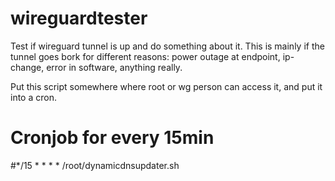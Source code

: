 # wireguardtester
Test if wireguard tunnel is up and do something about it. This is mainly if the tunnel goes bork for different reasons: power outage at endpoint, ip-change, error in software, anything really.

Put this script somewhere where root or wg person can access it, and put it into a cron.

# Cronjob for every 15min
#*/15 * * * *	/root/dynamicdnsupdater.sh
